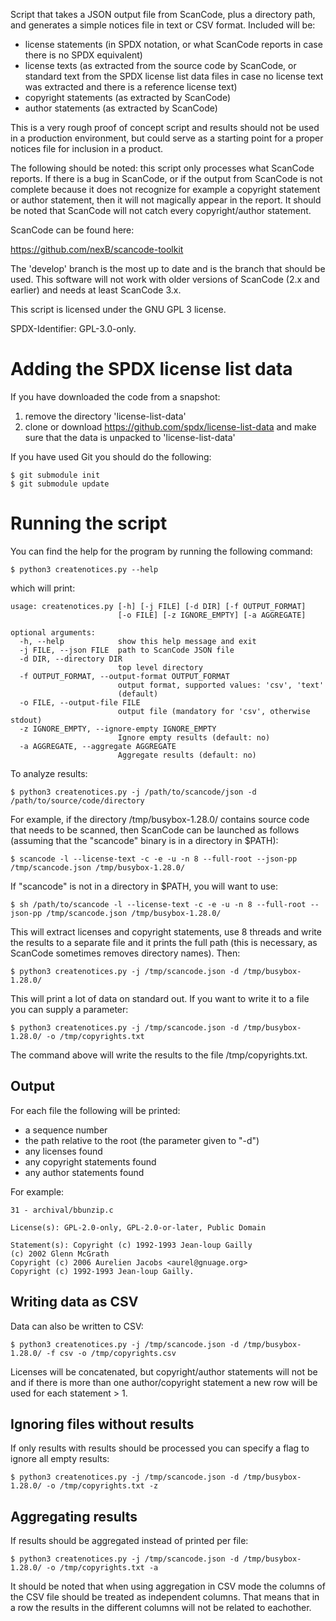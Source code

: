 Script that takes a JSON output file from ScanCode, plus a directory path, and generates a simple notices file in text or CSV format. Included will be:

* license statements (in SPDX notation, or what ScanCode reports in case there is no SPDX equivalent)
* license texts (as extracted from the source code by ScanCode, or standard text from the SPDX license list data files in case no license text was extracted and there is a reference license text)
* copyright statements (as extracted by ScanCode)
* author statements (as extracted by ScanCode)

This is a very rough proof of concept script and results should not be used in a production environment, but could serve as a starting point for a proper notices file for inclusion in a product.

The following should be noted: this script only processes what ScanCode reports. If there is a bug in ScanCode, or if the output from ScanCode is not complete because it does not recognize for example a copyright statement or author statement, then it will not magically appear in the report. It should be noted that ScanCode will not catch every copyright/author statement.

ScanCode can be found here:

https://github.com/nexB/scancode-toolkit

The 'develop' branch is the most up to date and is the branch that should be used. This software will not work with older versions of ScanCode (2.x and earlier) and needs at least ScanCode 3.x.

This script is licensed under the GNU GPL 3 license.

SPDX-Identifier: GPL-3.0-only.

# Adding the SPDX license list data

If you have downloaded the code from a snapshot:

1. remove the directory 'license-list-data'
2. clone or download https://github.com/spdx/license-list-data and make sure that the data is unpacked to 'license-list-data'

If you have used Git you should do the following:

    $ git submodule init
    $ git submodule update

# Running the script

You can find the help for the program by running the following command:

    $ python3 createnotices.py --help

which will print:

    usage: createnotices.py [-h] [-j FILE] [-d DIR] [-f OUTPUT_FORMAT]
                            [-o FILE] [-z IGNORE_EMPTY] [-a AGGREGATE]

    optional arguments:
      -h, --help            show this help message and exit
      -j FILE, --json FILE  path to ScanCode JSON file
      -d DIR, --directory DIR
                            top level directory
      -f OUTPUT_FORMAT, --output-format OUTPUT_FORMAT
                            output format, supported values: 'csv', 'text'
                            (default)
      -o FILE, --output-file FILE
                            output file (mandatory for 'csv', otherwise stdout)
      -z IGNORE_EMPTY, --ignore-empty IGNORE_EMPTY
                            Ignore empty results (default: no)
      -a AGGREGATE, --aggregate AGGREGATE
                            Aggregate results (default: no)

To analyze results:

    $ python3 createnotices.py -j /path/to/scancode/json -d /path/to/source/code/directory

For example, if the directory /tmp/busybox-1.28.0/ contains source code that needs to be scanned, then ScanCode can be launched as follows (assuming that the "scancode" binary is in a directory in $PATH):

    $ scancode -l --license-text -c -e -u -n 8 --full-root --json-pp /tmp/scancode.json /tmp/busybox-1.28.0/

If "scancode" is not in a directory in $PATH, you will want to use:

    $ sh /path/to/scancode -l --license-text -c -e -u -n 8 --full-root --json-pp /tmp/scancode.json /tmp/busybox-1.28.0/

This will extract licenses and copyright statements, use 8 threads and write the results to a separate file and it prints the full path (this is necessary, as ScanCode sometimes removes directory names). Then:

    $ python3 createnotices.py -j /tmp/scancode.json -d /tmp/busybox-1.28.0/

This will print a lot of data on standard out. If you want to write it to a file you can supply a parameter:

    $ python3 createnotices.py -j /tmp/scancode.json -d /tmp/busybox-1.28.0/ -o /tmp/copyrights.txt

The command above will write the results to the file /tmp/copyrights.txt.

## Output

For each file the following will be printed:

* a sequence number
* the path relative to the root (the parameter given to "-d")
* any licenses found
* any copyright statements found
* any author statements found

For example:

    31 - archival/bbunzip.c
    
    License(s): GPL-2.0-only, GPL-2.0-or-later, Public Domain
    
    Statement(s): Copyright (c) 1992-1993 Jean-loup Gailly
    (c) 2002 Glenn McGrath
    Copyright (c) 2006 Aurelien Jacobs <aurel@gnuage.org>
    Copyright (c) 1992-1993 Jean-loup Gailly.

## Writing data as CSV

Data can also be written to CSV:

    $ python3 createnotices.py -j /tmp/scancode.json -d /tmp/busybox-1.28.0/ -f csv -o /tmp/copyrights.csv

Licenses will be concatenated, but copyright/author statements will not be and
if there is more than one author/copyright statement a new row will be used
for each statement > 1.

## Ignoring files without results

If only results with results should be processed you can specify a flag to ignore all empty results:

    $ python3 createnotices.py -j /tmp/scancode.json -d /tmp/busybox-1.28.0/ -o /tmp/copyrights.txt -z

## Aggregating results

If results should be aggregated instead of printed per file:

    $ python3 createnotices.py -j /tmp/scancode.json -d /tmp/busybox-1.28.0/ -o /tmp/copyrights.txt -a

It should be noted that when using aggregation in CSV mode the columns of the CSV file should be treated as independent columns. That means that in a row the results in the different columns will not be related to eachother.
